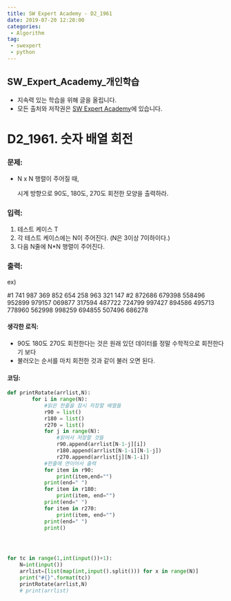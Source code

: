 ```yaml
---
title: SW Expert Academy - D2_1961
date: 2019-07-20 12:28:00
categories:
 - Algorithm
tag:
 - swexpert
 - python
---
```


## SW_Expert_Academy_개인학습

- 지속력 있는 학습을 위해 글을 올립니다.
- 모든 출처와 저작권은 [SW Expert Academy][출처]에 있습니다.



# D2_1961. 숫자 배열 회전 

### 문제:

- N x N 행렬이 주어질 때,

  시계 방향으로 90도, 180도, 270도 회전한 모양을 출력하라.  

### 입력:

1. 테스트 케이스 T
2. 각 테스트 케이스에는 N이 주어진다.    (N은 3이상 7이하이다.)
3. 다음 N줄에 N*N 행렬이 주어진다.



### 출력:

ex)

#1
741 987 369
852 654 258
963 321 147
#2
872686 679398 558496
952899 979157 069877
317594 487722 724799
997427 894586 495713
778960 562998 998259
694855 507496 686278



#### 생각한 로직:

- 90도 180도 270도 회전한다는 것은 원래 있던 데이터를 정말 수학적으로 회전한다기 보다
- 불러오는 순서를 마치 회전한 것과 같이 불러 오면 된다.



#### 코딩:

```python
def printRotate(arrlist,N):
        for i in range(N):
            #읽은 한줄을 잠시 저장할 배열들
            r90 = list()
            r180 = list()
            r270 = list()
            for j in range(N):
                #읽어서 저장할 것들
                r90.append(arrlist[N-1-j][i])
                r180.append(arrlist[N-1-i][N-1-j])
                r270.append(arrlist[j][N-1-i])
            #한줄에 연이어서 출력
            for item in r90:
                print(item,end="")
            print(end=" ")
            for item in r180:
                print(item, end="")
            print(end=" ")
            for item in r270:
                print(item, end="")
            print(end=" ")
            print()




for tc in range(1,int(input())+1):
    N=int(input())
    arrlist=[list(map(int,input().split())) for x in range(N)]
    print("#{}".format(tc))
    printRotate(arrlist,N)
    # print(arrlist)
```



[출처]: https://www.swexpertacademy.com/